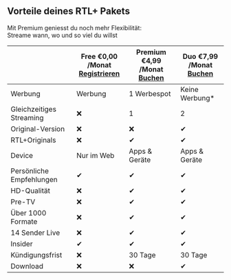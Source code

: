 ## Vorteile deines RTL+ Pakets
Mit Premium geniesst du noch mehr Flexibilität:<br>
Streame wann, wo und so viel du willst

| | Free €0,00 /Monat<br> [Registrieren](https://my.tvnow.de/buchen/initial) | Premium €4,99 /Monat<br> [Buchen](https://my.tvnow.de/buchen/bezahlen)  | Duo €7,99 /Monat<br> [Buchen](https://my.tvnow.de/buchen/bezahlen) |
| ------ | ------ | ------ | ------ |
| Werbung | Werbung | 1 Werbespot | Keine Werbung* |
| Gleichzeitiges Streaming | ❌ | 1 | 2 |
| Original-Version | ❌ | ❌ | ✔ |
| RTL+Originals | ❌ | ✔ | ✔ |
| Device | Nur im Web | Apps & Geräte | Apps & Geräte |
| Persönliche Empfehlungen | ✔ | ✔ | ✔ |
| HD-Qualität | ❌ | ✔ | ✔ |
| Pre-TV | ❌ | ✔ | ✔ |
| Über 1000 Formate | ❌ | ✔ | ✔ |
| 14 Sender Live | ❌ | ✔ | ✔ |
| Insider | ✔ | ✔ | ✔ |
| Kündigungsfrist | ❌ | 30 Tage | 30 Tage |
| Download | ❌ | ❌ | ✔ |
